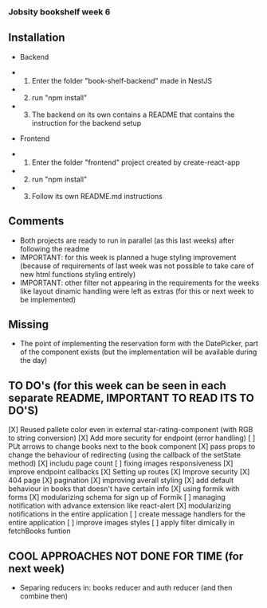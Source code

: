 ### Jobsity bookshelf week 6

## Installation
- Backend
- 1. Enter the folder "book-shelf-backend" made in NestJS
- 2. run "npm install"
- 3. The backend on its own contains a README that contains the instruction for the backend setup

- Frontend
- 1. Enter the folder "frontend" project created by create-react-app
- 2. run "npm install"
- 3. Follow its own README.md instructions

## Comments
- Both projects are ready to run in parallel (as this last weeks) after following the readme
- IMPORTANT: for this week is planned a huge styling improvement (because of requirements of last week was not possible to take care of new html functions styling entirely)
- IMPORTANT: other filter not appearing in the requirements for the weeks like layout dinamic handling were left as extras (for this or next week to be implemented)

## Missing
- The point of implementing the reservation form with the DatePicker, part of the component exists (but the implementation will be available during the day)

## TO DO's (for this week can be seen in each separate README, IMPORTANT TO READ ITS TO DO'S)
[X] Reused pallete color even in external star-rating-component (with RGB to string conversion)
[X] Add more security for endpoint (error handling)
[ ] PUt arrows to change books next to the book component
[X] pass props to change the behaviour of redirecting (using the callback of the setState method)
[X] includu page count
[ ] fixing images responsiveness
[X] improve endpoint callbacks
[X] Setting up routes
[X] Improve security
[X] 404 page
[X] pagination
[X] improving averall styling
[X] add default behaviour in books that doesn't have certain info
[X] using formik with forms
[X] modularizing schema for sign up of Formik
[ ] managing notification with advance extension like react-alert
[X] modularizing notifications in the entire application 
[ ] create message handlers for the entire application
[ ] improve images styles
[ ] apply filter dimically in fetchBooks funtion

## COOL APPROACHES NOT DONE FOR TIME (for next week)
- Separing reducers in: books reducer and auth reducer (and then combine then)